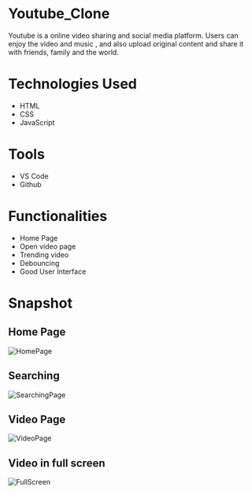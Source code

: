 # Youtube_Clone
Youtube is a online video sharing and social media platform. Users can enjoy the video and music , and also upload original content and share it with friends, family and the world.

# Technologies Used
* HTML
* CSS
* JavaScript

# Tools
* VS Code
* Github

# Functionalities
* Home Page
* Open video page
* Trending video
* Debouncing 
* Good User Interface

# Snapshot
## Home Page
![HomePage](https://imgbox.com/yxQBe88D)

## Searching
![SearchingPage](https://imgbox.com/rWkJBxhL)

## Video Page
![VideoPage](https://imgbox.com/uZLpzslq)

## Video in full screen 
![FullScreen](https://imgbox.com/wKEFtBWY)
